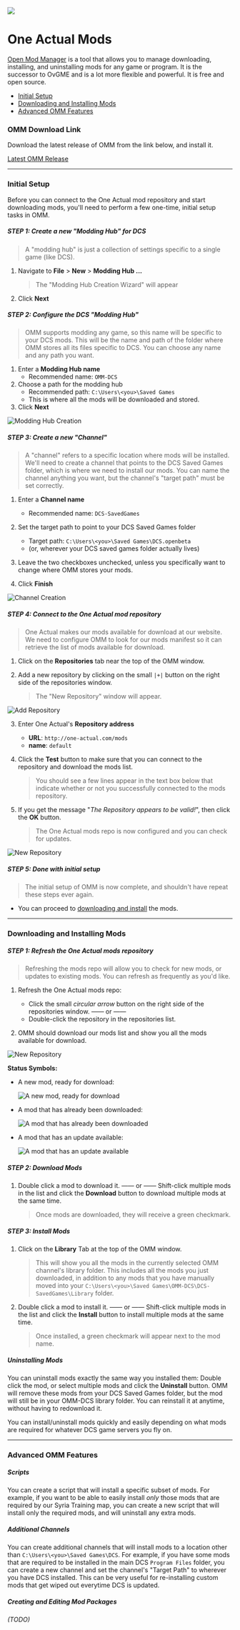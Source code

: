 ![](oa-logo.png)
# One Actual Mods

[Open Mod Manager](https://github.com/sedenion/OpenModMan) is a tool that allows you to manage downloading, installing, and uninstalling mods for any game or program. It is the successor to OvGME and is a lot more flexible and powerful. It is free and open source.

* [Initial Setup](#initialsetup)
* [Downloading and Installing Mods](#downloadingandinstallingmods)
* [Advanced OMM Features](#advancedommfeatures)


### OMM Download Link

Download the latest release of OMM from the link below, and install it.

[Latest OMM Release](https://github.com/sedenion/OpenModMan/releases/latest)

---

### Initial Setup

Before you can connect to the One Actual mod repository and start downloading mods, you'll need to perform a few one-time, initial setup tasks in OMM.

##### STEP 1: Create a new "Modding Hub" for DCS
> A "modding hub" is just a collection of settings specific to a single game (like DCS).

1. Navigate to **File** > **New** > **Modding Hub ...**
	> The "Modding Hub Creation Wizard" will appear
2. Click **Next**

##### STEP 2: Configure the DCS "Modding Hub"
> OMM supports modding any game, so this name will be specific to your DCS mods. This will be the name and path of the folder where OMM stores all its files specific to DCS. You can choose any name and any path you want.

1. Enter a **Modding Hub name**
	- Recommended name: `OMM-DCS`
2. Choose a path for the modding hub
	- Recommended path: `C:\Users\<you>\Saved Games`
	- This is where all the mods will be downloaded and stored.
3. Click **Next**

![Modding Hub Creation](img/omm1.png)

##### STEP 3: Create a new "Channel"
> A "channel" refers to a specific location where mods will be installed. We'll need to create a channel that points to the DCS Saved Games folder, which is where we need to install our mods. You can name the channel anything you want, but the channel's "target path" must be set correctly.

1. Enter a **Channel name**
	- Recommended name: `DCS-SavedGames`
2. Set the target path to point to your DCS Saved Games folder
	- Target path: `C:\Users\<you>\Saved Games\DCS.openbeta`
	- (or, wherever your DCS saved games folder actually lives)

3. Leave the two checkboxes unchecked, unless you specifically want to change where OMM stores your mods.

4. Click **Finish**

![Channel Creation](img/omm2.png)

##### STEP 4: Connect to the One Actual mod repository
> One Actual makes our mods available for download at our website. We need to configure OMM to look for our mods manifest so it can retrieve the list of mods available for download.

1. Click on the **Repositories** tab near the top of the OMM window.

2. Add a new repository by clicking on the small `|+|` button on the right side of the repositories window.
	> The "New Repository" window will appear.

![Add Repository](img/omm3a.png)

3. Enter One Actual's **Repository address**
	- **URL**: `http://one-actual.com/mods`
	- **name**: `default`

4. Click the **Test** button to make sure that you can connect to the repository and download the mods list.
	> You should see a few lines appear in the text box below that indicate whether or not you successfully connected to the mods repository.

5. If you get the message "_The Repository appears to be valid!_", then click the **OK** button.
	> The One Actual mods repo is now configured and you can check for updates.

![New Repository](img/omm3b.png)

##### STEP 5: Done with initial setup
> The initial setup of OMM is now complete, and shouldn't have repeat these steps ever again.

- You can proceed to [downloading and install](#downloadingandinstallingmods) the mods.


---

### Downloading and Installing Mods

##### STEP 1: Refresh the One Actual mods repository
> Refreshing the mods repo will allow you to check for new mods, or updates to existing mods. You can refresh as frequently as you'd like.

1. Refresh the One Actual mods repo:
	- Click the small _circular arrow_ button on the right side of the repositories window.
	—— or ——
	- Double-click the repository in the repositories list.

2. OMM should download our mods list and show you all the mods available for download.

![New Repository](img/omm4b.png)

**Status Symbols:**

- A new mod, ready for download:

	![A new mod, ready for download](img/omm-dl-new.png)

- A mod that has already been downloaded:

	![A mod that has already been downloaded](img/omm-dl-done.png)

- A mod that has an update available:

	![A mod that has an update available](img/omm-dl-upd.png)

##### STEP 2: Download Mods
1. Double click a mod to download it.
—— or ——
Shift-click multiple mods in the list and click the **Download** button to download multiple mods at the same time.

	> Once mods are downloaded, they will receive a green checkmark.

##### STEP 3: Install Mods
1. Click on the **Library** Tab at the top of the OMM window.
	> This will show you all the mods in the currently selected OMM channel's library folder. This includes all the mods you just downloaded, in addition to any mods that you have manually moved into your `C:\Users\<you>\Saved Games\OMM-DCS\DCS-SavedGames\Library` folder.

2. Double click a mod to install it.
—— or ——
Shift-click multiple mods in the list and click the **Install** button to install multiple mods at the same time.

	> Once installed, a green checkmark will appear next to the mod name.

##### Uninstalling Mods
You can uninstall mods exactly the same way you installed them: Double click the mod, or select multiple mods and click the **Uninstall** button. OMM will remove these mods from your DCS Saved Games folder, but the mod will still be in your OMM-DCS library folder. You can reinstall it at anytime, without having to redownload it.

You can install/uninstall mods quickly and easily depending on what mods are required for whatever DCS game servers you fly on.

---

### Advanced OMM Features

##### Scripts
You can create a script that will install a specific subset of mods. For example, if you want to be able to easily install _only_ those mods that are required by our Syria Training map, you can create a new script that will install only the required mods, and will uninstall any extra mods.


##### Additional Channels
You can create additional channels that will install mods to a location other than `C:\Users\<you>\Saved Games\DCS`. For example, if you have some mods that are required to be installed in the main DCS `Program Files` folder, you can create a new channel and set the channel's "Target Path" to wherever you have DCS installed. This can be very useful for re-installing custom mods that get wiped out everytime DCS is updated.

##### Creating and Editing Mod Packages
_(TODO)_
